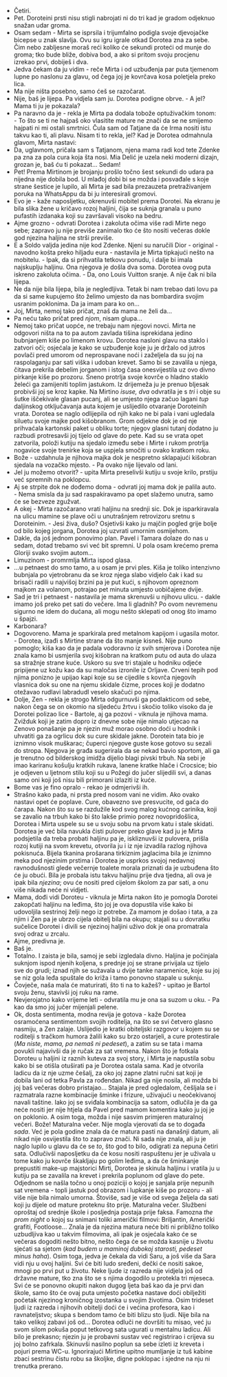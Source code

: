 - Četiri.
- Pet.
Doroteini prsti nisu stigli nabrojati ni do tri kad je gradom odjeknuo snažan udar groma.
- Osam sedam - Mirta se isprsila i trijumfalno podigla svoje djevojačke bicepse u znak slavlja. 
Ovu su igru igrale otkad Dorotea zna za sebe. Čim nebo zabljesne moraš reći koliko će sekundi proteći od munje do groma; tko bude bliže, dobiva bod, a ako si pritom svoju procjenu izrekao prvi, dobiješ i dva.
- Jedva čekam da ju vidim - reče Mirta i od uzbuđenja par puta tjemenom lupne po naslonu za glavu, od čega joj je kovrčava kosa poletjela preko lica.
- Ma nije ništa posebno, samo ćeš se razočarat.
- Nije, baš je lijepa. Pa vidjela sam ju.
Dorotea podigne obrve. - A jel? Mama ti ju je pokazala?
- Pa naravno da je - rekla je Mirta pa dodala tobože optuživačkim tonom: - To što se ti ne hajpaš oko vlasitite mature ne znači da se ne smijemo hajpati ni mi ostali smrtnici. Čula sam od Tatjane da će Irma nositi istu takvu kao ti, ali plavu. Nisam ti to rekla, jel?
Kad je Dorotea odmahnula glavom, Mirta nastavi:
 - Da, uglavnom, pričala sam s Tatjanom, njena mama radi kod tete Zdenke pa zna za pola cura koja šta nosi. Mia Delić je uzela neki moderni dizajn, grozan je, baš ću ti pokazat... Sedam!
 - Pet!
Prema Mirtinom je brojanju prošlo točno šest sekundi do udara pa nijedna nije dobila bod. U mlađoj dobi bi se možda i posvađale s koje strane šestice je lupilo, ali Mirta je sad bila prezauzeta pretraživanjem poruka na WhatsAppu da bi ju interesirali gromovi.
- Evo je - kaže naposljetku, okrenuvši mobitel prema Dorotei. Na ekranu je bila slika žene u kričavo rozoj haljini, čija se suknja granala u puno pufastih izdanaka koji su završavali visoko na bedru.
- Ajme grozno - odvrati Dorotea i zakoluta očima više radi Mirte nego sebe; zapravo ju nije previše zanimalo tko će što nositi večeras dokle god njezina haljina ne strši previše. 
- E a Soldo valjda jedina nije kod Zdenke. Njeni su naručili Dior - original - navodno košta preko hiljadu eura - nastavila je Mirta tipkajući nešto na mobitelu. - Ipak, da si prihvatila tetkovu ponudu, i dalje bi imala najskuplju haljinu. Ona njegova je došla dva soma.
Dorotea ovog puta iskreno zakoluta očima. - Da, ono Louis Vuitton sranje. A nije čak ni bila lijepa.
- Ne da nije bila lijepa, bila je negledljiva. Tetak bi nam trebao dati lovu pa da si same kupujemo što želimo umjesto da nas bombardira svojim usranim poklonima. Da ja imam para ko on...
- Joj, Mirta, nemoj tako pričat, znaš da mama ne želi da...
- Pa neću tako pričat pred *njom*, nisam glupa...
- Nemoj tako pričat uopće, ne trebaju nam njegovi novci.
Mirta ne odgovori ništa na to pa autom zavlada tišina isprekidana jedino bubnjanjem kiše po limenom krovu. Dorotea nasloni glavu na staklo i zatvori oči; osjećala je kako se uzbuđenje koje ju je držalo od jutros povlači pred umorom od neprospavane noći i zaželjela da su joj na raspolaganju par sati viška i udoban krevet. Samo bi se zavalila u njega, čitava prekrila debelim jorganom i istog časa onesvijestila uz ovo divno pirkanje kiše po prozoru. Sneno protrlja svoje kovrče o hladno staklo želeći ga zamijeniti toplim jastukom.
Iz drijemeža ju je prenuo bljesak probivši joj se kroz kapke. Na Mirtino *isuse, dva* odvratila je s *tri* i obje su šutke iščekivale glasan pucanj, ali se umjesto njega začuo lagani *tup* daljinskog otključavanja auta kojem je uslijedilo otvaranje Doroteinih vrata. Dorotea se naglo odlijepila od njih kako ne bi pala i vani ugledala siluetu svoje majke pod kišobranom. Grom odjekne dok je od nje prihvaćala kartonski paket u obliku torte; njegov glasni tutanj dodatno ju razbudi protresavši joj tijelo od glave do pete. Kad su se vrata opet zatvorila, položi kutiju na sjedalo između sebe i Mirte i rukom protrlja nogavice svoje trenirke koja se uspjela smočiti u ovako kratkom roku.
- Bože - uzdahnula je njihova majka dok je nespretno sklapajući kišobran sjedala na vozačko mjesto. - Pa ovako nije lijevalo od lani.
- Jel ju možemo otvorit? - upita Mirta preselivši kutiju u svoje krilo, prstiju već spremnih na poklopcu.
- Aj se strpite dok ne dođemo doma - odvrati joj mama dok je palila auto. - Nema smisla da ju sad raspakiravamo pa opet slažemo unutra, samo će se bezveze zgužvat.
- A okej - Mirta razočarano vrati haljinu na srednji sic.
Dok je isparkiravala na ulicu mamine se plave oči u unutrašnjem retrovizoru sretnu s Doroteinim. - Jesi živa, dušo?
Osjetivši kako ju majčin pogled grije bolje od bilo kojeg jorgana, Dorotea joj uzvrati umornim osmijehom.
- Dakle, da još jednom ponovimo plan. Pavel i Tamara dolaze do nas u sedam, dotad trebamo svi već bit spremni. U pola osam krećemo prema Gloriji svako svojim autom...
- Limuzinom - promrmlja Mirta ispod glasa.
- ...u petnaest do smo tamo, a u osam je prvi ples.
Kiša je toliko intenzivno bubnjala po vjetrobranu da se kroz njega slabo vidjelo čak i kad su brisači radili u najvišoj brzini pa je put kući, s njihovom opreznom majkom za volanom, potrajao pet minuta umjesto uobičajene dvije.
- Sad je tri i petnaest - nastavila je mama skrenuvši u njihovu ulicu. - dakle imamo još preko pet sati do večere. Ima li gladnih? Po ovom nevremenu sigurno ne idem do dućana, ali mogu nešto sklepati od onog što imamo u špajzi.
- Karbonara?
- Dogovoreno.
 Mama je sparkirala pred metalnom kapijom i ugasila motor. - Dorotea, izađi s Mirtine strane da što manje kisneš.
Nije puno pomoglo; kiša kao da je padala vodoravno iz svih smjerova i Dorotea nije znala kamo bi usmjerila svoj kišobran na kratkom putu od auta do ulaza sa stražnje strane kuće. Uskoro su sve tri stajale u hodniku odjeće pripijene uz kožu kao da su maločas izronile iz Orljave. Crveni tepih pod njima ponizno je upijao kapi koje su se cijedile s kovrča njegovih vlasnica dok su one na njemu skidale čizme, proces koji je dodatno otežavao rudlavi labradudl veselo skačući po njima.
- Dolje, Zen - rekla je strogo Mirta odgurnuvši ga podlakticom od sebe, nakon čega se on okomio na sljedeću žrtvu i skočio toliko visoko da je Dorotei polizao lice - Bartole, aj ga pozovi - viknula je njihova mama.
Zvižduk koji je zatim dopro iz dnevne sobe nije nimalo utjecao na Zenovo ponašanje pa je njezin muž morao osobno doći u hodnik i uhvatiti ga za ogrlicu dok su cure skidale jakne. Dorotein tata bio je iznimno visok muškarac; čuperci njegove guste kose gotovo su sezali do stropa. Njegova je građa sugerirala da se nekad bavio sportom, ali ga je trenutno od bilderskog imidža dijelio blagi pivski trbuh. Na sebi je imao kariranu košulju kratkih rukava, lanene kratke hlače i Crocsice; bio je odjeven u ljetnom stilu koji su u Požegi do jučer slijedili svi, a danas samo oni koji još nisu bili primorani izlaziti iz kuće. 
- Bome vas je fino opralo - rekao je odmjerivši ih.
- Strašno kako pada, ni prsta pred nosom vani ne vidim. Ako ovako nastavi opet će poplave. Cure, obavezno sve presvucite, od gaća do čarapa.
Nakon što su se razdužile kod svog malog kućnog carinika, koji se zavalio na trbuh kako bi što lakše primio porez novopridošlica, Dorotea i Mirta uspele su se u svoju sobu na prvom katu i stale skidati. Dorotea je već bila navukla čisti pulover preko glave kad ju je Mirta podsjetila da treba probati haljinu pa je, iskliznuvši iz pulovera, prišla rozoj kutiji na svom krevetu, otvorila ju i iz nje izvadila razlog njihova pokisnuća. Bijela tkanina prošarana tirkiznim jaglacima bila je iznimno meka pod njezinim prstima i Dorotea je usprkos svojoj nedavnoj ravnodušnosti glede večernje toalete morala priznati da je uzbuđena što će ju obući. Bila je probala istu takvu haljinu prije dva tjedna, ali ova je ipak bila *njezina*; ovu će nositi pred cijelom školom za par sati, a onu više nikada neće ni vidjeti.
- Mama, dođi vidi Doroteu - viknula je Mirta nakon što je pomogla Dorotei zakopčati haljinu na leđima, što joj je ova dopustila više kako bi udovoljila sestrinoj želji nego iz potrebe. Za mamom je došao i tata, a za njim i Zen pa je ubrzo cijela obitelj bila na okupu; stajali su u dovratku sučelice Dorotei i divili se njezinoj haljini uživo dok je ona promatrala svoj odraz u zrcalu.
- Ajme, predivna je.
- Baš je.
- Totalno.
I zaista je bila, samoj je sebi izgledala divno. Haljina je počinjala suknjom ispod njenih koljena, s prednje joj se strane privijala uz tijelo sve do grudi; iznad njih se sužavala u dvije tanke naramenice, koje su joj se niz gola leđa spuštale do križa i tamo ponovno stapale u suknju.
- Čovječe, naša mala će maturirati, što ti na to kažeš? - upitao je Bartol svoju ženu, stavivši joj ruku na rame.
- Nevjerojatno kako vrijeme leti - odvratila mu je ona sa suzom u oku. - Pa kao da smo joj jučer mijenjali pelene.
- Ok, dosta sentimenta, modna revija je gotova - kaže Dorotea osramoćena sentimentom svojih roditelja, na što se svi četvero glasno nasmiju, a Zen zalaje. Uslijedio je kratki obiteljski razgovor u kojem su se roditelji s tračkom humora žalili kako su brzo ostarjeli, a cure protestirale (*Ma niste, mama, pa nemaš ni pedeset*), a zatim su se tata i mama povukli najavivši da je ručak za sat vremena. Nakon što je fotkala Doroteu u haljini iz raznih kuteva za svoj story, i Mirta je napustila sobu kako bi se otišla otuširati pa je Dorotea ostala sama. Kad je otvorila ladicu da iz nje uzme češalj, za oko joj zapne zlatni ručni sat koji je dobila lani od tetka Pavla za rođendan. Nikad ga nije nosila, ali možda bi joj baš večeras dobro pristajao...
Stajala je pred ogledalom, češljala se i razmatrala razne kombinacije šminke i frizure, uživajući u neočekivanoj navali taštine. Iako joj se sviđala kombinacija sa satom, odlučila je da ga neće nositi jer nije htjela da Pavel pred mamom komentira kako ju joj je on poklonio. A osim toga, možda i nije sasvim primjeren maturalnoj večeri.
Bože! Maturalna večer. Nije mogla vjerovati da se to događa *sada*. Već je pola godine znala da će matura pasti na današnji datum, ali nikad nije osvijestila što to zapravo znači. Ni sada nije znala, ali ju je naglo lupilo u glavu da će se *to*, što god to bilo, odigrati za nepuna četiri sata. 
Odlučivši naposljetku da će kosu nositi raspuštenu jer je uživala u tome kako ju kovrče škakljaju po golim leđima, a da će šminkanje prepustiti make-up majstorici Mirti, Dorotea je skinula haljinu i vratila ju u kutiju pa se zavalila na krevet i prekrila poplunom od glave do pete.
Odjednom se našla točno u onoj poziciji o kojoj je sanjala prije nepunih sat vremena - topli jastuk pod obrazom i lupkanje kiše po prozoru - ali više nije bila nimalo umorna. Štoviše, sad je više od svega željela da sati koji ju dijele od mature proteknu što prije. 
Maturalna večer. Službeni oproštaj od srednje škole i posljednja postaja prije faksa. Famozna *the prom night* o kojoj su snimani toliki američki filmovi: Briljantin, Američki grafiti, Footloose... Znala je da njezina matura neće biti ni približno toliko uzbudljiva kao u takvim filmovima, ali ipak je osjećala kako će se večeras dogoditi nešto bitno, nešto čega će se možda kasnije u životu sjećati sa sjetom (*kad budem u maminoj dubokoj starosti, pedeset minus haha*). Osim toga, jedva je čekala da vidi Saru, a još više da Sara vidi nju u ovoj haljini. Svi će biti ludo sređeni, dečki će nositi sakoe, mnogi po prvi put u životu. Neke ljude iz razreda nije vidjela još od državne mature, tko zna što se s njima dogodilo u protekla tri mjeseca. Svi će se ponovno okupiti nakon dugog ljeta baš kao da je prvi dan škole, samo što će ovaj puta umjesto početka nastave doći obilježiti početak njezinog kroničnog izostanka u svojim životima. Osim trideset ljudi iz razreda i njihovih obitelji doći će i većina profesora, kao i ravnateljstvo; skupa s bendom tamo će biti blizu sto ljudi. Nije bila na tako velikoj zabavi još od...
Dorotea odluči ne dovršiti tu misao, već ju svom silom pokuša poput tetkovog sata ugurati u mentalnu ladicu. Ali bilo je prekasno; njezin ju je probavni sustav već registrirao i crijeva su joj bolno zafrkala.
Skinuvši nasilno poplun sa sebe izleti iz kreveta i pojuri prema WC-u. Ignorirajući Mirtine upitno mumljanje iz tuš kabine zbaci sestrinu čistu robu sa školjke, digne poklopac i sjedne na nju ni trenutka prerano.




















